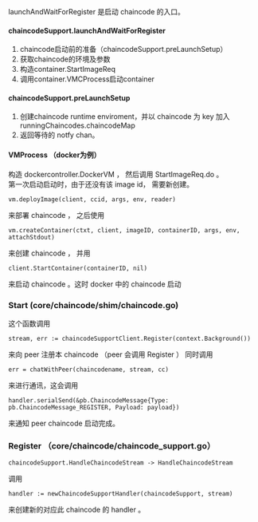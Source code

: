 launchAndWaitForRegister 是启动 chaincode 的入口。

#### chaincodeSupport.launchAndWaitForRegister
1. chaincode启动前的准备（chaincodeSupport.preLaunchSetup）     
2. 获取chaincode的环境及参数     
3. 构造container.StartImageReq      
4. 调用container.VMCProcess启动container  

#### chaincodeSupport.preLaunchSetup
1. 创建chaincode runtime enviroment，并以 chaincode 为 key 加入runningChaincodes.chaincodeMap  
2. 返回等待的 notfy chan。

#### VMProcess （docker为例）
构造 dockercontroller.DockerVM ， 然后调用 StartImageReq.do 。     
第一次启动启动时，由于还没有该 image id， 需要新创建。    

    vm.deployImage(client, ccid, args, env, reader)

来部署 chaincode ， 之后使用     

    vm.createContainer(ctxt, client, imageID, containerID, args, env, attachStdout)    

来创建 chaincode ， 并用    

    client.StartContainer(containerID, nil)

来启动 chaincode 。这时 docker 中的 chaincode 启动

### Start (core/chaincode/shim/chaincode.go)    
这个函数调用

    stream, err := chaincodeSupportClient.Register(context.Background())

来向 peer 注册本 chaincode （peer 会调用 Register ） 同时调用

    err = chatWithPeer(chaincodename, stream, cc)

来进行通讯，这会调用    

    handler.serialSend(&pb.ChaincodeMessage{Type: pb.ChaincodeMessage_REGISTER, Payload: payload})

来通知 peer chaincode 启动完成。

### Register （core/chaincode/chaincode_support.go）    

    chaincodeSupport.HandleChaincodeStream -> HandleChaincodeStream     

调用    

    handler := newChaincodeSupportHandler(chaincodeSupport, stream)

来创建新的对应此 chaincode 的 handler 。
